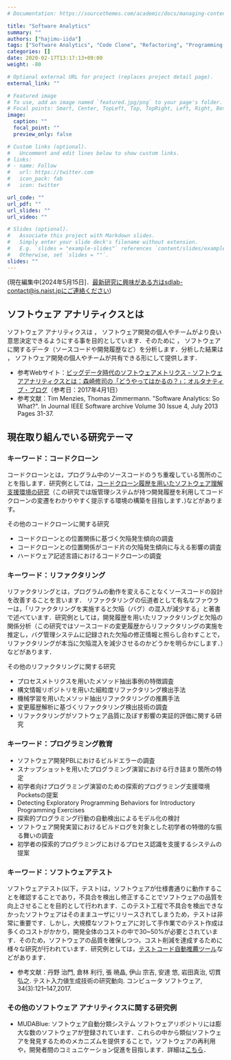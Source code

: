 ```yaml
---
# Documentation: https://sourcethemes.com/academic/docs/managing-content/

title: "Software Analytics"
summary: ""
authors: ["hajimu-iida"]
tags: ["Software Analytics", "Code Clone", "Refactoring", "Programming Education", "Software Test"]
categories: []
date: 2020-02-17T13:17:13+09:00
weight: -80

# Optional external URL for project (replaces project detail page).
external_link: ""

# Featured image
# To use, add an image named `featured.jpg/png` to your page's folder.
# Focal points: Smart, Center, TopLeft, Top, TopRight, Left, Right, BottomLeft, Bottom, BottomRight.
image:
  caption: ""
  focal_point: ""
  preview_only: false

# Custom links (optional).
#   Uncomment and edit lines below to show custom links.
# links:
# - name: Follow
#   url: https://twitter.com
#   icon_pack: fab
#   icon: twitter

url_code: ""
url_pdf: ""
url_slides: ""
url_video: ""

# Slides (optional).
#   Associate this project with Markdown slides.
#   Simply enter your slide deck's filename without extension.
#   E.g. `slides = "example-slides"` references `content/slides/example-slides.md`.
#   Otherwise, set `slides = ""`.
slides: ""
---
```

(現在編集中[2024年5月15日]．最新研究に興味がある方はsdlab-contact@is.naist.jpにご連絡ください)
## ソフトウェア アナリティクスとは
ソフトウェア アナリティクスは ， ソフトウェア開発の個人やチームがより良い意思決定できるようにする事を目的としています．そのために ， ソフトウェアに関するデータ（ソースコードや開発履歴など）を分析します．分析した結果は ， ソフトウェア開発の個人やチームが共有できる形にして提供します．

- 参考Webサイト：[ビッグデータ時代のソフトウェアメトリクス - ソフトウェアアナリティクスとは：森崎修司の「どうやってはかるの？」：オルタナティブ・ブログ](https://blogs.itmedia.co.jp/morisaki/2013/07/--e8a3.html)（参考日：2017年4月1日）
- 参考文献：Tim Menzies, Thomas Zimmermann. "Software Analytics: So What?". In Journal IEEE Software archive Volume 30 Issue 4, July 2013 Pages 31-37.


## 現在取り組んでいる研究テーマ
### キーワード：コードクローン
コードクローンとは，プログラム中のソースコードのうち重複している箇所のことを指します．研究例としては，[コードクローン履歴を用いたソフトウェア理解支援環境の研究](/project/code-clone-history/)（この研究では版管理システムが持つ開発履歴を利用してコードクローンの変遷をわかりやすく提示する環境の構築を目指します．)などがあります。

その他のコードクローンに関する研究

- コードクローンとの位置関係に基づく欠陥発生傾向の調査
- コードクローンとの位置関係がコード片の欠陥発生傾向に与える影響の調査
- ハードウェア記述言語におけるコードクローンの調査


### キーワード：リファクタリング
リファクタリングとは，プログラムの動作を変えることなくソースコードの設計を改善することを言います． リファクタリングの伝道者として有名なファウラーは，「リファクタリングを実施すると欠陥（バグ）の混入が減少する」と著書で述べています．研究例としては，開発履歴を用いたリファクタリングと欠陥の関係分析（この研究ではソースコードの変更履歴からリファクタリングの実施を推定し，バグ管理システムに記録された欠陥の修正情報と照らし合わすことで，リファクタリングが本当に欠陥混入を減少させるのかどうかを明らかにします．）などがあります．

その他のリファクタリングに関する研究

- プロセスメトリクスを用いたメソッド抽出事例の特徴調査
- 構文情報リポジトリを用いた細粒度リファクタリング検出手法
- 機械学習を用いたメソッド抽出リファクタリングの推薦手法
- 変更履歴解析に基づくリファクタリング検出技術の調査
- リファクタリングがソフトウェア品質に及ぼす影響の実証的評価に関する研究

### キーワード：プログラミング教育
- ソフトウェア開発PBLにおけるビルドエラーの調査
- スナップショットを用いたプログラミング演習における行き詰まり箇所の特定
- 初学者向けプログラミング演習のための探索的プログラミング支援環境Pocketsの提案
- Detecting Exploratory Programming Behaviors for Introductory Programming Exercises
- 探索的プログラミング行動の自動検出によるモデル化の検討
- ソフトウェア開発実習におけるビルドログを対象とした初学者の特徴的な振る舞いの調査
- 初学者の探索的プログラミングにおけるプロセス認識を支援するシステムの提案

### キーワード：ソフトウェアテスト
ソフトウェアテスト(以下，テスト)は，ソフトウェアが仕様書通りに動作することを確認することであり，不具合を検出し修正することでソフトウェアの品質を向上させることを目的として行われます．このテスト工程で不具合を検出できなかったソフトウェアはそのままユーザにリリースされてしまうため，テストは非常に重要です．しかし，大規模なソフトウェアに対して手作業でのテスト作成は多くのコストがかかり，開発全体のコストの中で30~50%が必要とされています．そのため，ソフトウェアの品質を確保しつつ，コスト削減を達成するために様々な研究が行われています．研究例としては，[テストコード自動推薦ツール](/project/testcode-recommendation)などがあります．

- 参考文献：丹野 治門, 倉林 利行, 張 暁晶, 伊山 宗吉, 安達 悠, 岩田真治, 切貫 弘之. テスト入力値生成技術の研究動向. コンピュータ ソフトウェア, 34(3):121–147,2017.

### その他のソフトウェア アナリティクスに関する研究例
- MUDABlue: ソフトウェア自動分類システム
ソフトウェアリポジトリには膨大な数のソフトウェアが登録されています．これらの中から類似ソフトウェアを発見するためのメカニズムを提供することで，ソフトウェアの再利用や，開発者間のコミュニケーション促進を目指します．詳細は[こちら](/project/muda-blue)．
